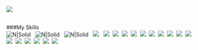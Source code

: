 ![](https://velog.velcdn.com/images/woojjus2/post/4f1a4984-8f55-48ce-984b-72ee90f7a88f/image.gif)<br><br>

###My Skills<br>
![N|Solid](https://img.shields.io/badge/HTML5-E34F26?style=for-the-badge&logo=HTML5&logoColor=white) &nbsp; ![N|Solid](https://img.shields.io/badge/CSS3-1572B6?style=for-the-badge&logo=CSS3&logoColor=white) &nbsp; ![N|Solid](https://img.shields.io/badge/JavaScript-F7DF1E?style=for-the-badge&logo=JavaScript&logoColor=white) &nbsp; <img src="https://img.shields.io/badge/Python-3776AB?style=for-the-badge&logo=Python&logoColor=white"> &nbsp;
<img src="https://img.shields.io/badge/PHP-777BB4?style=for-the-badge&logo=PHP&logoColor=white">&nbsp;
<img src="https://img.shields.io/badge/Spring-6DB33F?style=for-the-badge&logo=Spring&logoColor=white">&nbsp;
<img src="https://img.shields.io/badge/Oracle-F80000?style=for-the-badge&logo=Oracle&logoColor=white">&nbsp;
<img src="https://img.shields.io/badge/MySQL-4479A1?style=for-the-badge&logo=MySQL&logoColor=white">&nbsp;
<img src="https://img.shields.io/badge/Redis-DC382D?style=for-the-badge&logo=Redis&logoColor=white">&nbsp;
<img src="https://img.shields.io/badge/C-A8B9CC?style=for-the-badge&logo=C&logoColor=white">&nbsp;
<img src="https://img.shields.io/badge/React-61DAFB?style=for-the-badge&logo=React&logoColor=white">&nbsp;
<img src="https://img.shields.io/badge/Git-F05032?style=for-the-badge&logo=Git&logoColor=white">&nbsp;
<img src="https://img.shields.io/badge/Linux-FCC624?style=for-the-badge&logo=Linux&logoColor=white">&nbsp;
<img src="https://img.shields.io/badge/GitHub-181717?style=for-the-badge&logo=GitHub&logoColor=white">&nbsp;
<img src="https://img.shields.io/badge/Adobe Photoshop-31A8FF?style=for-the-badge&logo=Adobe Photoshop&logoColor=white">&nbsp;
<img src="https://img.shields.io/badge/Adobe Illustrator-FF9A00?style=for-the-badge&logo=Adobe Illustrator&logoColor=white">&nbsp;
<img src="https://img.shields.io/badge/Docker-2496ED?style=for-the-badge&logo=Docker&logoColor=white">&nbsp;
<img src="https://img.shields.io/badge/jQuery-0769AD?style=for-the-badge&logo=jQuery&logoColor=white">&nbsp;
<img src="https://img.shields.io/badge/MongoDB-47A248?style=for-the-badge&logo=MongoDB&logoColor=white">&nbsp;
<img src="https://img.shields.io/badge/Slack-4A154B?style=for-the-badge&logo=Slack&logoColor=white">
